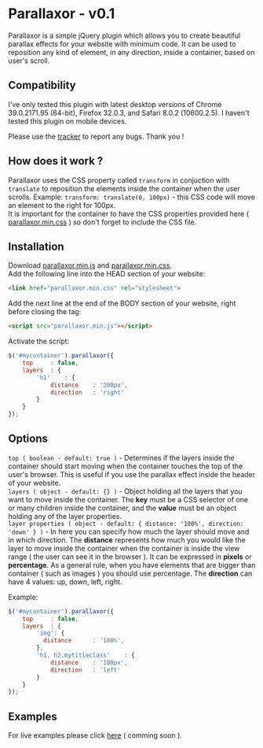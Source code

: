 Parallaxor - v0.1
=============

Parallaxor is a simple jQuery plugin which allows you to create beautiful parallax effects for your website with minimum code. It can be used to reposition any kind of element, in any direction, inside a container, based on user's scroll.  

Compatibility
-------------

I've only tested this plugin with latest desktop versions of Chrome 39.0.2171.95 (64-bit), Firefox 32.0.3, and Safari 8.0.2 (10600.2.5). I haven't tested this plugin on mobile devices.  
  
Please use the [tracker](https://github.com/alexandrubau/parallaxor/issues) to report any bugs. Thank you !

How does it work ?
-------------
Parallaxor uses the CSS property called `transform` in conjuction with `translate` to reposition the elements inside the container when the user scrolls. Example: `transform: translate(0, 100px)` - this CSS code will move an element to the right for 100px.  
It is important for the container to have the CSS properties provided here ( [parallaxor.min.css](https://raw.githubusercontent.com/alexandrubau/parallaxor/master/jquery.parallaxor.min.css) ) so don't forget to include the CSS file.

Installation
-------------
Download [parallaxor.min.js](https://raw.githubusercontent.com/alexandrubau/parallaxor/master/jquery.parallaxor.min.js) and [parallaxor.min.css](https://raw.githubusercontent.com/alexandrubau/parallaxor/master/jquery.parallaxor.min.css).  
Add the following line into the HEAD section of your website:  
```html
<link href="parallaxor.min.css" rel="stylesheet">
```
Add the next line at the end of the BODY section of your website, right before closing the tag:  
```html
<script src="parallaxor.min.js"></script>
```
Activate the script: 
```javascript
$('#mycontainer').parallaxor({
    top     : false,
    layers  : {
        'h1'    : {
            distance    : '200px',
            direction   : 'right'
        }
    }
});
```

Options
-------------
`top ( boolean - default: true )` - Determines if the layers inside the container should start moving when the container touches the top of the user's browser. This is useful if you use the parallax effect inside the header of your website.  
`layers ( object - default: {} )` - Object holding all the layers that you want to move inside the container. The **key** must be a CSS selector of one or many children inside the container, and the **value** must be an object holding any of the layer properties.  
`layer properties ( object - default: { distance: '100%', direction: 'down' } )` - In here you can specify how much the layer should move and in which direction. The **distance** represents how much you would like the layer to move inside the container when the container is inside the view range ( the user can see it in the browser ). It can be expressed in **pixels** or **percentage**. As a general rule, when you have elements that are bigger than container ( such as images ) you should use percentage. The **direction** can have 4 values: up, down, left, right.
  
Example:  
```javascript
$('#mycontainer').parallaxor({
    top     : false,
    layers  : {
        'img': {
          distance      : '100%',
        },
        'h1, h2.mytitleclass'    : {
            distance    : '100px',
            direction   : 'left'
        }
    }
});
```

Examples
-------------
For live examples please click [here](http://www.commingsoon.com) ( comming soon ).
